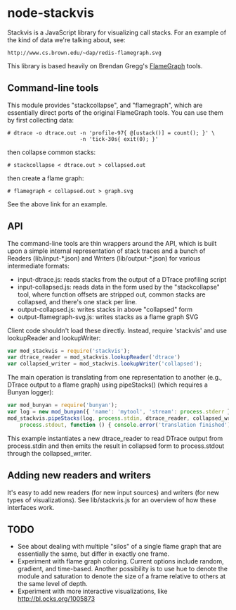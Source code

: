 # node-stackvis

Stackvis is a JavaScript library for visualizing call stacks.  For an example
of the kind of data we're talking about, see:

    http://www.cs.brown.edu/~dap/redis-flamegraph.svg

This library is based heavily on Brendan Gregg's
[FlameGraph](http://github.com/brendangregg/FlameGraph/) tools.


## Command-line tools

This module provides "stackcollapse", and "flamegraph", which are essentially
direct ports of the original FlameGraph tools.  You can use them by first
collecting data:

    # dtrace -o dtrace.out -n 'profile-97{ @[ustack()] = count(); }' \
                           -n 'tick-30s{ exit(0); }'

then collapse common stacks:

    # stackcollapse < dtrace.out > collapsed.out

then create a flame graph:

    # flamegraph < collapsed.out > graph.svg

See the above link for an example.


## API

The command-line tools are thin wrappers around the API, which is built upon a
simple internal representation of stack traces and a bunch of Readers
(lib/input-\*.json) and Writers (lib/output-\*.json) for various intermediate
formats:

- input-dtrace.js: reads stacks from the output of a DTrace profiling script
- input-collapsed.js: reads data in the form used by the "stackcollapse" tool,
  where function offsets are stripped out, common stacks are collapsed, and
  there's one stack per line.
- output-collapsed.js: writes stacks in above "collapsed" form
- output-flamegraph-svg.js: writes stacks as a flame graph SVG

Client code shouldn't load these directly.  Instead, require 'stackvis' and use
lookupReader and lookupWriter:
```javascript
var mod_stackvis = require('stackvis');
var dtrace_reader = mod_stackvis.lookupReader('dtrace')
var collapsed_writer = mod_stackvis.lookupWriter('collapsed');
```
The main operation is translating from one representation to another (e.g.,
DTrace output to a flame graph) using pipeStacks() (which requires a Bunyan
logger):
```javascript
var mod_bunyan = require('bunyan');
var log = new mod_bunyan({ 'name': 'mytool', 'stream': process.stderr });
mod_stackvis.pipeStacks(log, process.stdin, dtrace_reader, collapsed_writer,
    process.stdout, function () { console.error('translation finished'); });
```
This example instantiates a new dtrace_reader to read DTrace output from
process.stdin and then emits the result in collapsed form to process.stdout
through the collapsed_writer.

## Adding new readers and writers

It's easy to add new readers (for new input sources) and writers (for new types
of visualizations).  See lib/stackvis.js for an overview of how these interfaces
work.

## TODO

- See about dealing with multiple "silos" of a single flame graph that are
  essentially the same, but differ in exactly one frame.
- Experiment with flame graph coloring.  Current options include random,
  gradient, and time-based.  Another possibility is to use hue to denote the
  module and saturation to denote the size of a frame relative to others at the
  same level of depth.
- Experiment with more interactive visualizations, like
  http://bl.ocks.org/1005873
